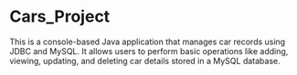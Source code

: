 # Cars_Project
This is a console-based Java application that manages car records using JDBC and MySQL. It allows users to perform basic operations like adding, viewing, updating, and deleting car details stored in a MySQL database.
